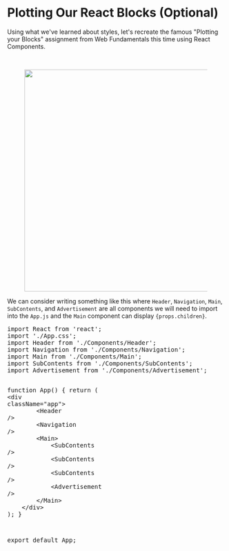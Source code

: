 <h1>Plotting Our React Blocks (Optional)</h1>
<p></p>
<p>Using what we've learned about styles, let's recreate the famous "Plotting your Blocks" assignment from Web Fundamentals this time using React Components.</p>
<p><br></p>
<figure><img src="https://s3.amazonaws.com/General_V88/boomyeah2015/codingdojo/curriculum/content/chapter/reactive-blocks-1.png" style="width: 895px; height: 515px;" width="895" height="515"></figure>
<p></p>
<p>We can consider writing something like this where <code>Header</code>, <code>Navigation</code>, <code>Main</code>, <code>SubContents</code>, and <code>Advertisement</code> are all components we will need to import into the <code>App.js</code>&nbsp;and the <code>Main</code> component can display <code>{props.children}</code>.</p>
<pre>
import React from 'react';
import './App.css';
import Header from './Components/Header';
import Navigation from './Components/Navigation';
import Main from './Components/Main';
import SubContents from './Components/SubContents';
import Advertisement from './Components/Advertisement';
 
                
function App() {
  <span class="keyword from-rainbow">return</span> (
    <span class="keyword operator from-rainbow">&lt;</span>div className<span class="keyword operator from-rainbow">=</span><span class="string from-rainbow">"app"</span><span class="keyword operator from-rainbow">&gt;</span>
&nbsp;&nbsp;&nbsp;&nbsp;&nbsp;&nbsp;&nbsp;&nbsp;<span class="keyword operator from-rainbow">&lt;</span>Header /<span class="keyword operator from-rainbow">&gt;</span>
&nbsp;&nbsp;&nbsp;&nbsp;&nbsp;&nbsp;&nbsp;&nbsp;<span class="keyword operator from-rainbow">&lt;</span>Navigation /<span class="keyword operator from-rainbow">&gt;</span>
&nbsp;&nbsp;&nbsp;&nbsp;&nbsp;&nbsp;&nbsp;&nbsp;<span class="keyword operator from-rainbow">&lt;</span>Main<span class="keyword operator from-rainbow">&gt;</span>
&nbsp;&nbsp;&nbsp;&nbsp;&nbsp;&nbsp;&nbsp;&nbsp;&nbsp;&nbsp;&nbsp;&nbsp;<span class="keyword operator from-rainbow">&lt;</span>SubContents /<span class="keyword operator from-rainbow">&gt;</span>
&nbsp;&nbsp;&nbsp;&nbsp;&nbsp;&nbsp;&nbsp;&nbsp;&nbsp;&nbsp;&nbsp;&nbsp;<span class="keyword operator from-rainbow">&lt;</span>SubContents /<span class="keyword operator from-rainbow">&gt;</span>
&nbsp;&nbsp;&nbsp;&nbsp;&nbsp;&nbsp;&nbsp;&nbsp;&nbsp;&nbsp;&nbsp;&nbsp;<span class="keyword operator from-rainbow">&lt;</span>SubContents /<span class="keyword operator from-rainbow">&gt;</span>
&nbsp;&nbsp;&nbsp;&nbsp;&nbsp;&nbsp;&nbsp;&nbsp;&nbsp;&nbsp;&nbsp;&nbsp;<span class="keyword operator from-rainbow">&lt;</span>Advertisement /<span class="keyword operator from-rainbow">&gt;</span>
&nbsp;&nbsp;&nbsp;&nbsp;&nbsp;&nbsp;&nbsp;&nbsp;<span class="keyword operator from-rainbow">&lt;</span>/Main<span class="keyword operator from-rainbow">&gt;</span>
&nbsp;&nbsp;&nbsp;&nbsp;<span class="keyword operator from-rainbow">&lt;</span>/div<span class="keyword operator from-rainbow">&gt;</span>
  );
}
                
export default App;
</pre>
